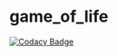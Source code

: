 # game_of_life

[![Codacy Badge](https://api.codacy.com/project/badge/Grade/636b6e8d79364938a133a4d93086008e)](https://app.codacy.com/gh/AntoineRbd/game_of_life?utm_source=github.com&utm_medium=referral&utm_content=AntoineRbd/game_of_life&utm_campaign=Badge_Grade_Settings)